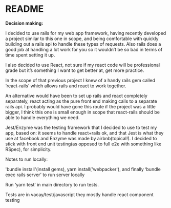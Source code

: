 # README

**Decision making:**

I decided to use rails for my web app framework, having recently developed a project similar to this one in scope, and being comfortable with quickly building out a rails api to handle these types of requests. Also rails does a good job at handling a lot work for you so it wouldn’t be so bad in terms of time spent setting it up.

I also decided to use React, not sure if my react code will be professional grade but it’s something I want to get better at, get more practice.

In the scope of that previous project I knew of a handy rails gem called ‘react-rails’ which allows rails and react to work together. 

An alternative would have been to set up rails and react completely separately, react acting as the pure front end making calls to a separate rails api. I probably would have gone this route if the project was a little bigger, I think this one is small enough in scope that react-rails should be able to handle everything we need.

Jest/Enzyme was the testing framework that I decided to use to test my app, based on: it seems to handle react+rails ok, and that Jest is what they use at facebook and Enzyme was made by airbnb(topical!). I decided to stick with front end unit testing(as opposed to full e2e with something like RSpec), for simplicity. 


Notes to run locally:

'bundle install'(install gems), yarn install('webpacker'), and finally ‘bundle exec rails server’ to run server locally 

Run ‘yarn test’ in main directory to run tests. 

Tests are in vacay/test/javascript they mostly handle react component testing



